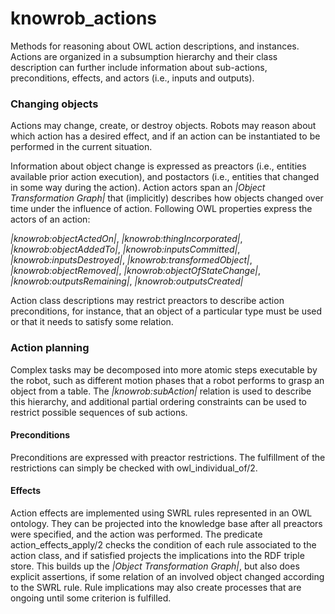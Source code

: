 knowrob_actions
===

Methods for reasoning about OWL action descriptions,
and instances.
Actions are organized in a subsumption hierarchy
and their class description can further include 
information about sub-actions, preconditions,
effects, and actors (i.e., inputs and outputs).

### Changing objects

Actions may change, create, or destroy objects.
Robots may reason about which action has a desired
effect, and if an action can be instantiated to be performed
in the current situation.

Information about object change is expressed as preactors (i.e., entities available prior action execution),
and postactors (i.e., entities that changed in some way during the action).
Action actors span an _|Object Transformation Graph|_ that (implicitly) describes how objects
changed over time under the influence of action.
Following OWL properties express the actors of an action:

_|knowrob:objectActedOn|_, _|knowrob:thingIncorporated|_, _|knowrob:objectAddedTo|_,
_|knowrob:inputsCommitted|_, _|knowrob:inputsDestroyed|_, _|knowrob:transformedObject|_,
_|knowrob:objectRemoved|_, _|knowrob:objectOfStateChange|_, _|knowrob:outputsRemaining|_,
_|knowrob:outputsCreated|_

Action class descriptions may restrict preactors to describe action preconditions,
for instance, that an object of a particular type must be used or
that it needs to satisfy some relation.

### Action planning

Complex tasks may be decomposed into more atomic steps executable by the robot,
such as different motion phases that a robot performs to grasp an object
from a table.
The _|knowrob:subAction|_ relation is used to describe this hierarchy,
and additional partial ordering constraints can be used to restrict
possible sequences of sub actions.

#### Preconditions

Preconditions are expressed with preactor restrictions.
The fulfillment of the restrictions can simply be checked with owl_individual_of/2.

#### Effects

Action effects are implemented using SWRL rules represented in an OWL ontology.
They can be projected into the knowledge base after all preactors were specified,
and the action was performed.
The predicate action_effects_apply/2 checks the condition of
each rule associated to the action class,
and if satisfied projects the implications into the RDF triple store.
This builds up the _|Object Transformation Graph|_, but also does explicit
assertions, if some relation of an involved object changed according to the SWRL rule.
Rule implications may also create processes that are ongoing until some criterion
is fulfilled.
